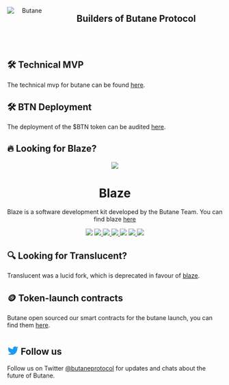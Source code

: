<p align="center" style="border: none">
  <img src="https://avatars.githubusercontent.com/u/142697482?s=48&v=4" alt="Butane" width="100" align="left"  style="border: none"/>
  <h2 align="center" style="border: none">Builders of Butane Protocol</h2>
</p>
<br  style="border: none"/><br  style="border: none"/>

## 🛠️ Technical MVP
The technical mvp for butane can be found [here](https://github.com/butaneprotocol/technical-mvp).

## 🛠️ BTN Deployment
The deployment of the $BTN token can be audited [here](https://github.com/butaneprotocol/btn-deployment).

## 🔥 Looking for Blaze?
<p align="center">
  <img width="100px" src="https://github.com/butaneprotocol/blaze-cardano/raw/main/logo/BLAZE_LOGO2.svg" align="center"/>
  <h1 align="center">Blaze</h1>
<p align="center">Blaze is a software development kit developed by the Butane Team.
You can find blaze <a href="https://github.com/butaneprotocol/blaze-cardano" target="_blank">here</a></p>
<p align="center">
    <img src="https://img.shields.io/github/commit-activity/m/butaneprotocol/blaze-cardano?style=for-the-badge" />
    <a href="https://www.npmjs.com/package/@blaze-cardano/sdk">
      <img src="https://img.shields.io/npm/v/@blaze-cardano/sdk?style=for-the-badge" />
    </a>
     <a href="https://blaze.butane.dev">
      <img src="https://img.shields.io/readthedocs/cardano-lucid?style=for-the-badge" />
    </a>
    <a href="https://www.npmjs.com/package/@blaze-cardano/sdk">
      <img src="https://img.shields.io/npm/dw/@blaze-cardano/sdk?style=for-the-badge" />
    </a>
    <img src="https://img.shields.io/github/license/butaneprotocol/blaze-cardano?style=for-the-badge" />
    <a href="https://twitter.com/butaneprotocol">
      <img src="https://img.shields.io/twitter/follow/butaneprotocol?style=for-the-badge&logo=twitter" />
    </a>
    <a href="https://discord.gg/4hUAdHAexb">
      <img src="https://img.shields.io/discord/946071061567529010?style=for-the-badge&logo=discord&label=chat%20with%20us" />
    </a>
  </p>
</p>

## 🔍 Looking for Translucent?
Translucent was a lucid fork, which is deprecated in favour of [blaze](https://github.com/butaneprotocol/blaze-cardano).

## 🪙 Token-launch contracts
Butane open sourced our smart contracts for the butane launch, you can find them [here](https://github.com/butaneprotocol/token-launch).

## <img src="https://raw.githubusercontent.com/CardanoSolutions/ogmios/master/.github/twitter.svg" height="32" /> Follow us

Follow us on Twitter [@butaneprotocol](https://twitter.com/butaneprotocol) for updates and chats about the future of Butane.
